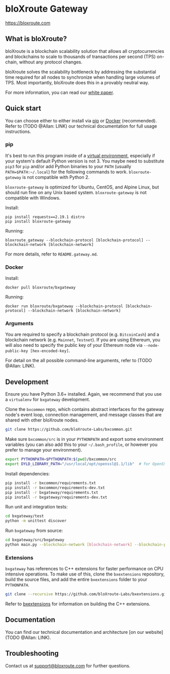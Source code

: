 # bloXroute Gateway

https://bloxroute.com

## What is bloXroute?

bloXroute is a blockchain scalability solution that allows all cryptocurrencies and blockchains to scale to 
thousands of transactions per second (TPS) on-chain, without any protocol changes.

bloXroute solves the scalability bottleneck by addressing the substantial time required for all nodes to synchronize 
when handling large volumes of TPS. Most importantly, bloXroute does this in a provably neutral way.

For more information, you can read our [white paper].

## Quick start

You can choose either to either install via [pip] or [Docker] (recommended). Refer to (TODO @Allan: LINK) 
our technical documentation for full usage instructions.

### pip

It's best to run this program inside of a [virtual environment], especially if your system's default Python 
version is not 3. You maybe need to substitute `pip3` for `pip` and/or add Python binaries to your 
`PATH` (usually `PATH=$PATH:~/.local`) for the following commands to work. `bloxroute-gateway` is not compatible with
Python 2.

`bloxroute-gateway` is optimized for Ubuntu, CentOS, and Alpine Linux, but should run fine on any Unix based system.
`bloxroute-gateway` is not compatible with Windows.

Install:
```
pip install requests==2.19.1 distro
pip install bloxroute-gateway
```

Running:
```
bloxroute_gateway --blockchain-protocol [blockchain-protocol] --blockchain-network [blockchain-network]
```

For more details, refer to `README.gateway.md`.


### Docker

Install:
```
docker pull bloxroute/bxgateway
```

Running:
```
docker run bloxroute/bxgateway --blockchain-protocol [blockchain-protocol] --blockchain-network [blockchain-network]
```

### Arguments

You are required to specify a blockchain protocol (e.g. `BitcoinCash`) and a blockchain network (e.g. `Mainnet`, 
`Testnet`). If you are using Ethereum, you will also need to specify the public key of your Ethereum node via 
`--node-public-key [hex-encoded-key]`.

For detail on the all possible command-line arguments, refer to (TODO @Allan: LINK).

## Development

Ensure you have Python 3.6+ installed. Again, we recommend that you use a `virtualenv` for `bxgateway` development.

Clone the `bxcommon` repo, which contains abstract interfaces for the gateway node's event loop, connection management, 
and message classes that are shared with other bloXroute nodes.

```bash
git clone https://github.com/bloXroute-Labs/bxcommon.git
```

Make sure `bxcommon/src` is in your `PYTHONPATH` and export some environment variables (you can also add this to your
`~/.bash_profile`, or however you prefer to manage your environment).

```bash
export PYTHONPATH=$PYTHONPATH:$(pwd)/bxcommon/src 
export DYLD_LIBRARY_PATH="/usr/local/opt/openssl@1.1/lib"  # for OpenSSL dependencies
```

Install dependencies:

```bash
pip install -r bxcommon/requirements.txt
pip install -r bxcommon/requirements-dev.txt
pip install -r bxgateway/requirements.txt
pip install -r bxgateway/requirements-dev.txt
```

Run unit and integration tests:

```bash
cd bxgateway/test
python -m unittest discover
```

Run `bxgateway` from source:

```bash
cd bxgateway/src/bxgateway
python main.py --blockchain-network [blockchain-network] --blockchain-protocol [blockchain-protocol]
```

### Extensions
`bxgateway` has references to C++ extensions for faster performance on CPU intensive operations. To make use of this, 
clone the `bxextensions` repository, build the source files, and add the entire `bxextensions` folder to your 
`PYTHONPATH`.

```bash
git clone --recursive https://github.com/bloXroute-Labs/bxextensions.git
```

Refer to [bxextensions] for information on building the C++ extensions.

## Documentation

You can find our technical documentation and architecture [on our website](TODO @Allan: LINK).

## Troubleshooting

Contact us at support@bloxroute.com for further questions.


[white paper]: https://bloxroute.com/wp-content/uploads/2019/01/whitepaper-V1.1-1.pdf
[pip]: https://pypi.org/project/pip/
[docker]: https://www.docker.com
[bxextensions]: https://github.com/bloXroute-Labs/bxextensions
[virtual environment]: https://virtualenv.pypa.io/en/latest/
